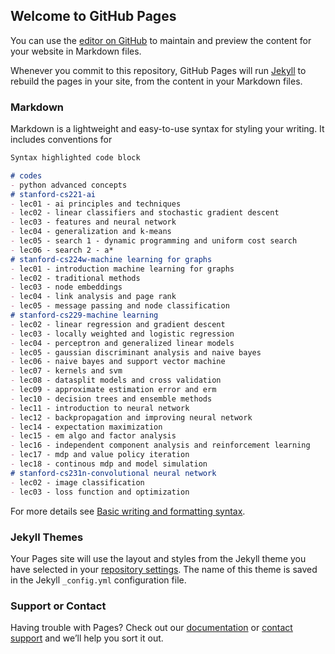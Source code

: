 ## Welcome to GitHub Pages

You can use the [editor on GitHub](https://github.com/chandrabsingh/learnings/edit/main/index.md) to maintain and preview the content for your website in Markdown files.

Whenever you commit to this repository, GitHub Pages will run [Jekyll](https://jekyllrb.com/) to rebuild the pages in your site, from the content in your Markdown files.

### Markdown

Markdown is a lightweight and easy-to-use syntax for styling your writing. It includes conventions for

```markdown
Syntax highlighted code block

# codes
- python advanced concepts
# stanford-cs221-ai
- lec01 - ai principles and techniques
- lec02 - linear classifiers and stochastic gradient descent
- lec03 - features and neural network
- lec04 - generalization and k-means
- lec05 - search 1 - dynamic programming and uniform cost search
- lec06 - search 2 - a*
# stanford-cs224w-machine learning for graphs
- lec01 - introduction machine learning for graphs
- lec02 - traditional methods
- lec03 - node embeddings
- lec04 - link analysis and page rank
- lec05 - message passing and node classification
# stanford-cs229-machine learning
- lec02 - linear regression and gradient descent
- lec03 - locally weighted and logistic regression
- lec04 - perceptron and generalized linear models
- lec05 - gaussian discriminant analysis and naive bayes
- lec06 - naive bayes and support vector machine
- lec07 - kernels and svm
- lec08 - datasplit models and cross validation
- lec09 - approximate estimation error and erm
- lec10 - decision trees and ensemble methods
- lec11 - introduction to neural network
- lec12 - backpropagation and improving neural network
- lec14 - expectation maximization 
- lec15 - em algo and factor analysis
- lec16 - independent component analysis and reinforcement learning
- lec17 - mdp and value policy iteration
- lec18 - continous mdp and model simulation
# stanford-cs231n-convolutional neural network
- lec02 - image classification
- lec03 - loss function and optimization

```

For more details see [Basic writing and formatting syntax](https://docs.github.com/en/github/writing-on-github/getting-started-with-writing-and-formatting-on-github/basic-writing-and-formatting-syntax).

### Jekyll Themes

Your Pages site will use the layout and styles from the Jekyll theme you have selected in your [repository settings](https://github.com/chandrabsingh/learnings/settings/pages). The name of this theme is saved in the Jekyll `_config.yml` configuration file.

### Support or Contact

Having trouble with Pages? Check out our [documentation](https://docs.github.com/categories/github-pages-basics/) or [contact support](https://support.github.com/contact) and we’ll help you sort it out.
